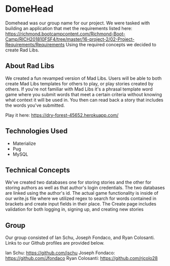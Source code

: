 # DomeHead
Domehead was our group name for our project. We were tasked with building an application that met the requirements listed here: https://richmond.bootcampcontent.com/Richmond-Boot-Camp/RICH201810FSF4/tree/master/16-project-2/02-Project-Requirements/Requirements Using the required concepts we decided to create Rad Libs. 
## About Rad Libs
We created a fun revamped version of Mad Libs. Users will be able to both create Mad Libs templates for others to play, or play stories created by others. If you're not familiar with Mad Libs it's a phrasal template word game where you submit words that meet a certain criteria without knowing what context it will be used in. You then can read back a story that includes the words you've submitted.

Play it here: https://dry-forest-45652.herokuapp.com/

## Technologies Used
- Materialize
- Pug
- MySQL
## Technical Concepts
We've created two databases one for storing stories and the other for storing authors as well as that author's login credentials. The two databases are linked using the author's id. The actual game functionality is inside of our write.js file where we utilized regex to search for words contained in brackets and create input fields in their place. The Create page includes validation for both logging in, signing up, and creating new stories
## Group
Our group consisted of Ian Schu, Joseph Fondaco, and Ryan Colosanti. Links to our Github profiles are provided below.

Ian Schu: https://github.com/ischu
Joseph Fondaco: https://github.com/Jfondaco
Ryan Colosanti: https://github.com/rjcolo28
